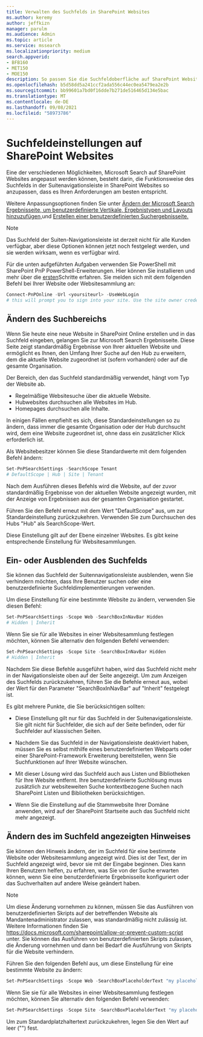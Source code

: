 ```yaml
---
title: Verwalten des Suchfelds in SharePoint Websites
ms.author: keremy
author: jeffkizn
manager: parulm
ms.audience: Admin
ms.topic: article
ms.service: mssearch
ms.localizationpriority: medium
search.appverid:
- BFB160
- MET150
- MOE150
description: So passen Sie die Suchfeldoberfläche auf SharePoint Websites an
ms.openlocfilehash: b5d58dd5a241ccf2ada556c44ec0ea5479ea2e2b
ms.sourcegitcommit: bb99601a7bd0f16dde7b271de516465d134e5bac
ms.translationtype: MT
ms.contentlocale: de-DE
ms.lasthandoff: 09/08/2021
ms.locfileid: "58973786"
---
```

# <a name="search-box-settings-on-sharepoint-sites"></a>Suchfeldeinstellungen auf SharePoint Websites

Eine der verschiedenen Möglichkeiten, Microsoft Search auf SharePoint Websites angepasst werden können, besteht darin, die Funktionsweise des Suchfelds in der Suitenavigationsleiste in SharePoint Websites so anzupassen, dass es Ihren Anforderungen am besten entspricht.

Weitere Anpassungsoptionen finden Sie unter [Ändern der Microsoft Search Ergebnisseite, um benutzerdefinierte Vertikale, Ergebnistypen und Layouts hinzuzufügen,](customize-search-page.md)und [Erstellen einer benutzerdefinierten Suchergebnisseite.](create-search-results-pages.md)

> [!NOTE]
> Das Suchfeld der Suiten-Navigationsleiste ist derzeit nicht für alle Kunden verfügbar, aber diese Optionen können jetzt noch festgelegt werden, und sie werden wirksam, wenn es verfügbar wird.

Für die unten aufgeführten Aufgaben verwenden Sie PowerShell mit SharePoint PnP PowerShell-Erweiterungen. Hier können Sie installieren und mehr über die [ersten](/powershell/sharepoint/sharepoint-pnp/sharepoint-pnp-cmdlets?view=sharepoint-ps)Schritte erfahren. Sie melden sich mit dem folgenden Befehl bei Ihrer Website oder Websitesammlung an:

```powershell
Connect-PnPOnline -Url <yoursiteurl> -UseWebLogin
# this will prompt you to sign into your site. Use the site owner credentials 
```

## <a name="changing-the-scope-of-search"></a>Ändern des Suchbereichs

Wenn Sie heute eine neue Website in SharePoint Online erstellen und in das Suchfeld eingeben, gelangen Sie zur Microsoft Search Ergebnisseite. Diese Seite zeigt standardmäßig Ergebnisse von Ihrer aktuellen Website und ermöglicht es Ihnen, den Umfang Ihrer Suche auf den Hub zu erweitern, dem die aktuelle Website zugeordnet ist (sofern vorhanden) oder auf die gesamte Organisation.

Der Bereich, den das Suchfeld standardmäßig verwendet, hängt vom Typ der Website ab.

* Regelmäßige Websitesuche über die aktuelle Website.
* Hubwebsites durchsuchen alle Websites im Hub.
* Homepages durchsuchen alle Inhalte.

In einigen Fällen empfiehlt es sich, diese Standardeinstellungen so zu ändern, dass immer die gesamte Organisation oder der Hub durchsucht wird, dem eine Website zugeordnet ist, ohne dass ein zusätzlicher Klick erforderlich ist.

Als Websitebesitzer können Sie diese Standardwerte mit dem folgenden Befehl ändern:

```powershell
Set-PnPSearchSettings -SearchScope Tenant
# DefaultScope | Hub | Site | Tenant
```

Nach dem Ausführen dieses Befehls wird die Website, auf der zuvor standardmäßig Ergebnisse von der aktuellen Website angezeigt wurden, mit der Anzeige von Ergebnissen aus der gesamten Organisation gestartet.

Führen Sie den Befehl erneut mit dem Wert "DefaultScope" aus, um zur Standardeinstellung zurückzukehren. Verwenden Sie zum Durchsuchen des Hubs "Hub" als SearchScope-Wert.

Diese Einstellung gilt auf der Ebene einzelner Websites. Es gibt keine entsprechende Einstellung für Websitesammlungen.

## <a name="show-or-hide-the-search-box"></a>Ein- oder Ausblenden des Suchfelds

Sie können das Suchfeld der Suitennavigationsleiste ausblenden, wenn Sie verhindern möchten, dass Ihre Benutzer suchen oder eine benutzerdefinierte Suchfeldimplementierungen verwenden.

Um diese Einstellung für eine bestimmte Website zu ändern, verwenden Sie diesen Befehl:

```powershell
Set-PnPSearchSettings -Scope Web -SearchBoxInNavBar Hidden
# Hidden | Inherit
```

Wenn Sie sie für alle Websites in einer Websitesammlung festlegen möchten, können Sie alternativ den folgenden Befehl verwenden:

```powershell
Set-PnPSearchSettings -Scope Site -SearchBoxInNavBar Hidden
# Hidden | Inherit
```

Nachdem Sie diese Befehle ausgeführt haben, wird das Suchfeld nicht mehr in der Navigationsleiste oben auf der Seite angezeigt. Um zum Anzeigen des Suchfelds zurückzukehren, führen Sie die Befehle erneut aus, wobei der Wert für den Parameter "SearchBoxInNavBar" auf "Inherit" festgelegt ist.

Es gibt mehrere Punkte, die Sie berücksichtigen sollten:

* Diese Einstellung gilt nur für das Suchfeld in der Suitenavigationsleiste. Sie gilt nicht für Suchfelder, die sich auf der Seite befinden, oder für Suchfelder auf klassischen Seiten.

* Nachdem Sie das Suchfeld in der Navigationsleiste deaktiviert haben, müssen Sie es selbst mithilfe eines benutzerdefinierten Webparts oder einer SharePoint-Framework Erweiterung bereitstellen, wenn Sie Suchfunktionen auf Ihrer Website wünschen.

* Mit dieser Lösung wird das Suchfeld auch aus Listen und Bibliotheken für Ihre Website entfernt. Ihre benutzerdefinierte Suchlösung muss zusätzlich zur websiteweiten Suche kontextbezogene Suchen nach SharePoint Listen und Bibliotheken berücksichtigen.

* Wenn Sie die Einstellung auf die Stammwebsite Ihrer Domäne anwenden, wird auf der SharePoint Startseite auch das Suchfeld nicht mehr angezeigt.

## <a name="changing-the-hint-displayed-in-the-search-box"></a>Ändern des im Suchfeld angezeigten Hinweises

Sie können den Hinweis ändern, der im Suchfeld für eine bestimmte Website oder Websitesammlung angezeigt wird. Dies ist der Text, der im Suchfeld angezeigt wird, bevor sie mit der Eingabe beginnen. Dies kann Ihren Benutzern helfen, zu erfahren, was Sie von der Suche erwarten können, wenn Sie eine benutzerdefinierte Ergebnisseite konfiguriert oder das Suchverhalten auf andere Weise geändert haben.

> [!NOTE]
> Um diese Änderung vornehmen zu können, müssen Sie das Ausführen von benutzerdefinierten Skripts auf der betreffenden Website als Mandantenadministrator zulassen, was standardmäßig nicht zulässig ist. Weitere Informationen finden Sie https://docs.microsoft.com/sharepoint/allow-or-prevent-custom-script unter. Sie können das Ausführen von benutzerdefinierten Skripts zulassen, die Änderung vornehmen und dann bei Bedarf die Ausführung von Skripts für die Website verhindern.

Führen Sie den folgenden Befehl aus, um diese Einstellung für eine bestimmte Website zu ändern:

```powershell
Set-PnPSearchSettings -Scope Web -SearchBoxPlaceholderText "my placeholder" 
```

Wenn Sie sie für alle Websites in einer Websitesammlung festlegen möchten, können Sie alternativ den folgenden Befehl verwenden:

```powershell
Set-PnPSearchSettings -Scope Site -SearchBoxPlaceholderText "my placeholder" 
```

Um zum Standardplatzhaltertext zurückzukehren, legen Sie den Wert auf leer ("") fest.